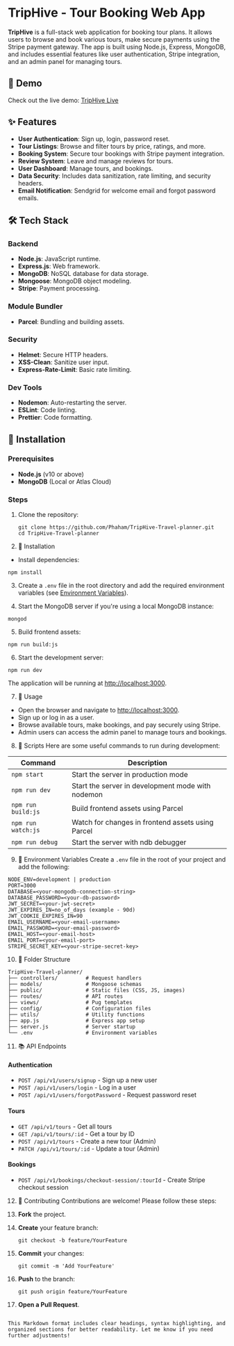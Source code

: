 # TripHive - Tour Booking Web App

**TripHive** is a full-stack web application for booking tour plans. It allows users to browse and book various tours, make secure payments using the Stripe payment gateway. The app is built using Node.js, Express, MongoDB, and includes essential features like user authentication, Stripe integration, and an admin panel for managing tours.

## 🎥 Demo
Check out the live demo: [TripHive Live](https://triphive-aqkd.onrender.com/)

## ✨ Features
- **User Authentication**: Sign up, login, password reset.
- **Tour Listings**: Browse and filter tours by price, ratings, and more.
- **Booking System**: Secure tour bookings with Stripe payment integration.
- **Review System**: Leave and manage reviews for tours.
- **User Dashboard**: Manage tours, and bookings.
- **Data Security**: Includes data sanitization, rate limiting, and security headers.
- **Email Notification**: Sendgrid for welcome email and forgot password emails.

## 🛠 Tech Stack

### Backend
- **Node.js**: JavaScript runtime.
- **Express.js**: Web framework.
- **MongoDB**: NoSQL database for data storage.
- **Mongoose**: MongoDB object modeling.
- **Stripe**: Payment processing.

### Module Bundler
- **Parcel**: Bundling and building assets.

### Security
- **Helmet**: Secure HTTP headers.
- **XSS-Clean**: Sanitize user input.
- **Express-Rate-Limit**: Basic rate limiting.

### Dev Tools
- **Nodemon**: Auto-restarting the server.
- **ESLint**: Code linting.
- **Prettier**: Code formatting.

## 🚀 Installation
### Prerequisites
- **Node.js** (v10 or above)
- **MongoDB** (Local or Atlas Cloud)

### Steps
1. Clone the repository:
   ```
   git clone https://github.com/Phaham/TripHive-Travel-planner.git
   cd TripHive-Travel-planner
   ```
2. 🚀 Installation

- Install dependencies:
```
npm install
```

3. Create a `.env` file in the root directory and add the required environment variables (see [Environment Variables](#environment-variables)).

4. Start the MongoDB server if you're using a local MongoDB instance:
```
mongod
```

5. Build frontend assets:
```
npm run build:js
```

6. Start the development server:
```
npm run dev
```

The application will be running at [http://localhost:3000](http://localhost:3000).

7. 📜 Usage
- Open the browser and navigate to [http://localhost:3000](http://localhost:3000).
- Sign up or log in as a user.
- Browse available tours, make bookings, and pay securely using Stripe.
- Admin users can access the admin panel to manage tours and bookings.

8. 📝 Scripts
Here are some useful commands to run during development:

| Command            | Description                                      |
|--------------------|--------------------------------------------------|
| `npm start`        | Start the server in production mode              |
| `npm run dev`      | Start the server in development mode with nodemon|
| `npm run build:js` | Build frontend assets using Parcel               |
| `npm run watch:js` | Watch for changes in frontend assets using Parcel|
| `npm run debug`    | Start the server with ndb debugger               |

9. 🔧 Environment Variables
Create a `.env` file in the root of your project and add the following:

```
NODE_ENV=development | production
PORT=3000
DATABASE=<your-mongodb-connection-string>
DATABASE_PASSWORD=<your-db-password>
JWT_SECRET=<your-jwt-secret>
JWT_EXPIRES_IN=no_of_days (example - 90d)
JWT_COOKIE_EXPIRES_IN=90
EMAIL_USERNAME=<your-email-username>
EMAIL_PASSWORD=<your-email-password>
EMAIL_HOST=<your-email-host>
EMAIL_PORT=<your-email-port>
STRIPE_SECRET_KEY=<your-stripe-secret-key>
```

10. 📁 Folder Structure
```
TripHive-Travel-planner/
├── controllers/         # Request handlers
├── models/              # Mongoose schemas
├── public/              # Static files (CSS, JS, images)
├── routes/              # API routes
├── views/               # Pug templates
├── config/              # Configuration files
├── utils/               # Utility functions
├── app.js               # Express app setup
├── server.js            # Server startup
└── .env                 # Environment variables
```

11. 📚 API Endpoints

#### **Authentication**
- `POST /api/v1/users/signup` - Sign up a new user
- `POST /api/v1/users/login` - Log in a user
- `POST /api/v1/users/forgotPassword` - Request password reset

#### **Tours**
- `GET /api/v1/tours` - Get all tours
- `GET /api/v1/tours/:id` - Get a tour by ID
- `POST /api/v1/tours` - Create a new tour (Admin)
- `PATCH /api/v1/tours/:id` - Update a tour (Admin)

#### **Bookings**
- `POST /api/v1/bookings/checkout-session/:tourId` - Create Stripe checkout session

12. 🤝 Contributing
Contributions are welcome! Please follow these steps:

1. **Fork** the project.
2. **Create** your feature branch:
   ```
   git checkout -b feature/YourFeature
   ```
3. **Commit** your changes:
   ```
   git commit -m 'Add YourFeature'
   ```
4. **Push** to the branch:
   ```
   git push origin feature/YourFeature
   ```
5. **Open a Pull Request**.
```

This Markdown format includes clear headings, syntax highlighting, and organized sections for better readability. Let me know if you need further adjustments!
